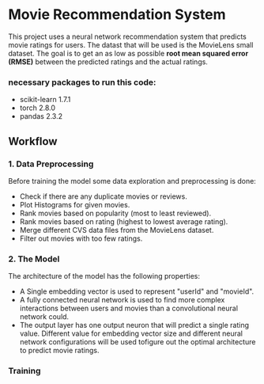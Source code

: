 # Movie Recommendation System
This project uses a neural network recommendation system that predicts movie ratings for users. The datast that will be used is the MovieLens small dataset. The goal is to get an as low as possible **root mean squared error (RMSE)** between the predicted ratings and the actual ratings.

### necessary packages to run this code:
- scikit-learn             1.7.1
- torch                    2.8.0
- pandas                   2.3.2


## Workflow
### 1. Data Preprocessing
Before training the model some data exploration and preprocessing is done:
- Check if there are any duplicate movies or reviews.
- Plot Histograms for given movies.
- Rank movies based on popularity (most to least reviewed).
- Rank movies based on rating (highest to lowest average rating).
- Merge different CVS data files from the MovieLens dataset.
- Filter out movies with too few ratings.

### 2. The Model
The architecture of the model has the following properties:
- A Single embedding vector is used to represent "userId" and "movieId".
- A fully connected neural network is used to find more complex interactions between users and movies than a convolutional neural network could.
- The output layer has one output neuron that will predict a single rating value.
Different value for embedding vector size and different neural network configurations will be used tofigure out the optimal architecture to predict movie ratings.

### Training
